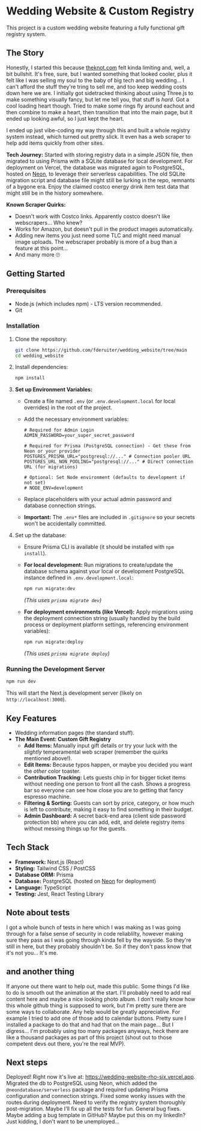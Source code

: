 # Wedding Website & Custom Registry

This project is a custom wedding website featuring a fully functional gift registry system.

## The Story

Honestly, I started this because [theknot.com](https://theknot.com) felt kinda limiting and, well, a bit bullshit. It's free, sure, but I wanted something that looked cooler, plus it felt like I was selling my soul to the baby of big tech and big wedding... I can't afford the stuff they're tring to sell me, and too keep wedding costs down here we are. I initially got sidetracked thinking about using Three.js to make something visually fancy, but let me tell you, that stuff is *hard*. Got a cool loading heart though. Tried to make some rings fly around eachout and then combine to make a heart, then transition that into the main page, but it ended up looking awful, so I just kept the heart.

I ended up just vibe-coding my way through this and built a whole registry system instead, which turned out pretty slick. It even has a web scraper to help add items quickly from other sites.

**Tech Journey:** Started with storing registry data in a simple JSON file, then migrated to using Prisma with a SQLite database for local development. For deployment on Vercel, the database was migrated again to PostgreSQL, hosted on [Neon](https://neon.tech/), to leverage their serverless capabilities. The old SQLite migration script and database file might still be lurking in the repo, remnants of a bygone era. Enjoy the claimed costco energy drink item test data that might still be in the history somewhere.

**Known Scraper Quirks:**

* Doesn't work with Costco links. Apparently costco doesn't like webscrapers... Who knew?
* Works for Amazon, but doesn't pull in the product images automatically.
* Adding new items you just need some TLC and might need manual image uploads. The webscraper probably is more of a bug than a feature at this point...
* And many more 🙄

## Getting Started

### Prerequisites

* Node.js (which includes npm) - LTS version recommended.
* Git

### Installation

1. Clone the repository:

    ```bash
    git clone https://github.com/fderuiter/wedding_website/tree/main
    cd wedding_website
    ```

2. Install dependencies:

    ```bash
    npm install
    ```

3. **Set up Environment Variables:**
    * Create a file named `.env` (or `.env.development.local` for local overrides) in the root of the project.
    * Add the necessary environment variables:

        ```env
        # Required for Admin Login
        ADMIN_PASSWORD=your_super_secret_password

        # Required for Prisma (PostgreSQL connection) - Get these from Neon or your provider
        POSTGRES_PRISMA_URL="postgresql://..." # Connection pooler URL
        POSTGRES_URL_NON_POOLING="postgresql://..." # Direct connection URL (for migrations)

        # Optional: Set Node environment (defaults to development if not set)
        # NODE_ENV=development
        ```

    * Replace placeholders with your actual admin password and database connection strings.
    * **Important:** The `.env*` files are included in `.gitignore` so your secrets won't be accidentally committed.

4. Set up the database:
    * Ensure Prisma CLI is available (it should be installed with `npm install`).
    * **For local development:** Run migrations to create/update the database schema against your local or development PostgreSQL instance defined in `.env.development.local`:

        ```bash
        npm run migrate:dev
        ```

        *(This uses `prisma migrate dev`)*

    * **For deployment environments (like Vercel):** Apply migrations using the deployment connection string (usually handled by the build process or deployment platform settings, referencing environment variables):

        ```bash
        npm run migrate:deploy
        ```

        *(This uses `prisma migrate deploy`)*

### Running the Development Server

```bash
npm run dev
```

This will start the Next.js development server (likely on `http://localhost:3000`).

## Key Features

* Wedding information pages (the standard stuff).
* **The Main Event: Custom Gift Registry**
  * **Add Items:** Manually input gift details or try your luck with the *slightly* temperamental web scraper (remember the quirks mentioned above!).
  * **Edit Items:** Because typos happen, or maybe you decided you want the *other* color toaster.
  * **Contribution Tracking:** Lets guests chip in for bigger ticket items without needing one person to front all the cash. Shows a progress bar so everyone can see how close you are to getting that fancy espresso machine.
  * **Filtering & Sorting:** Guests can sort by price, category, or how much is left to contribute, making it easy to find something in their budget.
  * **Admin Dashboard:** A secret back-end area (client side password protection bb) where you can add, edit, and delete registry items without messing things up for the guests.

## Tech Stack

* **Framework:** Next.js (React)
* **Styling:** Tailwind CSS / PostCSS
* **Database ORM:** Prisma
* **Database:** PostgreSQL (hosted on [Neon](https://neon.tech/) for deployment)
* **Language:** TypeScript
* **Testing:** Jest, React Testing Library

## Note about tests

I got a whole bunch of tests in here which I was making as I was going through for a false sense of security in code reliablilty, however making sure they pass as I was going through kinda fell by the wayside. So they're still in here, but they probably shouldn't be. So if they don't pass know that it's not you... It's me.

## and another thing

If anyone out there want to help out, made this public. Some things I'd like to do is smooth out the animation at the start. I'll probably need to add real content here and maybe a nice looking photo album. I don't really know how this whole github thing is supposed to work, but I'm pretty sure there are some ways to collaborate. Any help would be greatly appreciative. For example I tried to add one of those add to calendar buttons. Pretty sure I installed a package to do that and had that on the main page... But I digress... I'm probably using too many packages anyways, heck there are like a thousand packages as part of this project (shout out to those competent devs out there, you're the real MVP).

## Next steps

Deployed! Right now it's live at: <https://wedding-website-rho-six.vercel.app>. Migrated the db to PostgreSQL using Neon, which added the `@neondatabase/serverless` package and required updating Prisma configuration and connection strings. Fixed some wonky issues with the routes during deployment. Need to verify the registry system thoroughly post-migration. Maybe I'll fix up all the tests for fun. General bug fixes. Maybe adding a bug template in GitHub? Maybe put this on my linkedIn? Just kidding, I don't want to be unemployed...
